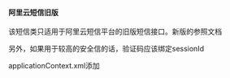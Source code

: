 #### 阿里云短信旧版
该短信类只适用于阿里云短信平台的旧版短信接口。新版的参照文档

另外，如果用于较高的安全信的话，验证码应该绑定sessionId

applicationContext.xml添加
<bean class="com.pricl.frame.sms.SMSHelper">
	<property name="redisTemplate" ref="redisTemplate" />
</bean>